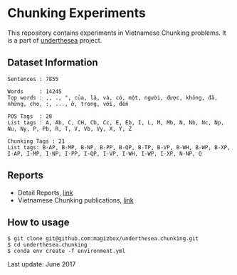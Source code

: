 # Chunking Experiments

This repository contains experiments in Vietnamese Chunking problems. It is a part of [underthesea](https://github.com/magizbox/underthesea) project.

## Dataset Information

```
Sentences : 7855

Words     : 14245
Top words : ,, ., ", của, là, và, có, một, người, được, không, đã, những, cho, :, ..., ở, trong, với, đến

POS Tags  : 28
List tags : A, Ab, C, CH, Cb, Cc, E, Eb, I, L, M, Mb, N, Nb, Nc, Np, Nu, Ny, P, Pb, R, T, V, Vb, Vy, X, Y, Z

Chunking Tags : 21
List tags: B-AP, B-MP, B-NP, B-PP, B-QP, B-TP, B-VP, B-WH, B-WP, B-XP, I-AP, I-MP, I-NP, I-PP, I-QP, I-VP, I-WH, I-WP, I-XP, N-NP, O

```

## Reports

* Detail Reports, [link](https://docs.google.com/spreadsheets/d/17atXtvgstvqWZStr9WxDziL5zvQjiBnYH1qXYFb8L5g/pubhtml?gid=0&single=true)
* Vietnamese Chunking publications, [link](https://docs.google.com/spreadsheets/d/17atXtvgstvqWZStr9WxDziL5zvQjiBnYH1qXYFb8L5g/pubhtml?gid=26250307&single=true)

## How to usage

```
$ git clone git@github.com:magizbox/underthesea.chunking.git
$ cd underthesea.chunking
$ conda env create -f environment.yml
```

Last update: June 2017
